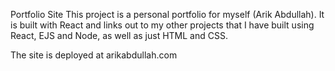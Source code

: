Portfolio Site 
This project is a personal portfolio for myself (Arik Abdullah). It is built with React and links out to my other projects that I have built using React, EJS and Node, as well as just HTML and CSS. 

The site is deployed at arikabdullah.com
